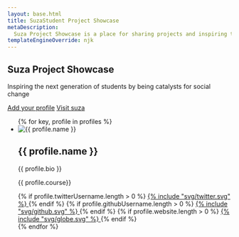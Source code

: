 ```yaml
---
layout: base.html
title: SuzaStudent Project Showcase
metaDescription:
  Suza Project Showcase is a place for sharing projects and inspiring the next generation of students.
templateEngineOverride: njk
---
```

<section class="hero">
  <div class=""hero__content>
    <h1 class="hero__contentHeadline">Suza Project Showcase</h1>
    <p class="hero__contentByLine">Inspiring the next generation of students by being catalysts for social change
    </p>
    <div class="hero__buttons">
      <a href="https://github.com/ahmad1284/ssps#readme" target="_blank"
      class="hero__button"
      >Add your profile</a>
      <a href="https://suza.ac.tz" target="_blank" class="hero__button hero__button--alt">Visit suza</a>
    </div>
  </div>
</section>

<section>
  <ul class="profiles">
  {% for key, profile in profiles %}
      <li class="profiles__item">
        <span class="profiles__itemImgWrapper">
          <img src="/images/{{ key }}.jpeg" alt="{{ profile.name }}" />
        </span>
        <span class="profiles__itemTextWrapper">
          <h2 class="profiles__itemName">{{ profile.name }}</h2>
          <p class="profiles__itemBio">{{ profile.bio }}</p>
          <p class="profiles__itemCourse">{{ profile.course}}</p>
          <span class="profiles__itemSocials">
            {% if profile.twitterUsername.length > 0 %}
              <a href="https://twitter.com/{{ profile.twitterUsername }}" 
                target="_blank" 
                title="{{ profile.name }} on Twitter">
                {% include "svg/twitter.svg" %}
              </a>
            {% endif %}
            {% if profile.githubUsername.length > 0 %}
              <a href="https://github.com/{{ profile.githubUsername }}" 
              target="_blank"
              title="{{ profile.name }} on Github">
                {% include "svg/github.svg" %}
              </a>
            {% endif %}
            {% if profile.website.length > 0 %}
              <a href="{{ profile.website }}" 
                target="_blank" title="{{ profile.name }}'s Website">
                {% include "svg/globe.svg" %}
              </a>
            {% endif %}
          </span>
        </span>
      </li>
    {% endfor %}
  </ul>
</section>